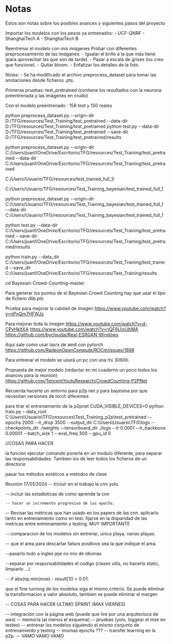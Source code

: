 # Notas
Estos son notas sobre los posibles avances y siguientes pasos del proyecto

Importar los modelos con los pesos ya entrenados:
    - UCF-QNRF
    - ShanghaiTech A
    - ShanghaiTech B

Reentrenar el modelo con mis imágenes
Probar con diferentes preprocesamiento de las imáganes:
    - Igualar el brillo a la que más tiene (para aprovechar las que son de tarde).
    - Pasar a escala de grises (no creo que funcione).
    - Quitar bloom.
    - Enfatizar los detalles de la foto.

Notas: 
    - Se ha modificado el archivo preprocess_dataset para tomar las anotaciones desde ficheros 
    .pts.

Primeras pruebas: test_pretrained (contiene los resultados con la neurona preentrenada y las imágenes en crudo)

Con el modelo preentrenado : 156 test y 150 reales

python preprocess_dataset.py --origin-dir D:/TFG/resources/Test_Training/test_pretrained --data-dir D:/TFG/resources/Test_Training/test_pretrained
python test.py --data-dir D:/TFG/resources/Test_Training/test_pretrained --save-dir D:/TFG/resources/Test_Training/test_pretrained/results

python preprocess_dataset.py --origin-dir C:/Users/juanf/OneDrive/Escritorio/TFG/resources/Test_Training/test_pretrained --data-dir   C:/Users/juanf/OneDrive/Escritorio/TFG/resources/Test_Training/test_pretrained

C:/Users/Usuario/TFG/resources/test_trained_full_1/

C:/Users/Usuario/TFG/resources/Test_Training_bayesian/test_trained_full_1

python preprocess_dataset.py --origin-dir C:/Users/Usuario/TFG/resources/Test_Training_bayesian/test_trained_full_1 --data-dir   C:/Users/Usuario/TFG/resources/Test_Training_bayesian/test_trained_full_1


python test.py --data-dir C:/Users/juanf/OneDrive/Escritorio/TFG/resources/Test_Training/test_pretrained --save-dir C:/Users/juanf/OneDrive/Escritorio/TFG/resources/Test_Training/test_pretrained/results

python train.py --data_dir C:/Users/juanf/OneDrive/Escritorio/TFG/resources/Test_Training/test_trained --save_dir C:/Users/juanf/OneDrive/Escritorio/TFG/resources/Test_Training/results

 cd Bayesian-Crowd-Counting-master

Para generar los puntos de el Bayesian Crowd Counting hay que usar el tipo de fichero dlib.pts

Prueba para mejorar la calidad de imagen 
https://www.youtube.com/watch?v=nPnQm7HFWJs

Para mejorar toda la imagen
https://www.youtube.com/watch?v=d-CPvHkltXA
https://www.youtube.com/watch?v=nQF6UjoUbMA
https://github.com/bycloudai/Real-ESRGAN-Windows

Aqui sale como usar lasrx de amd con pytorch
https://github.com/RadeonOpenCompute/ROCm/issues/1698

Para entrenar el modelo se usará un pc con una rtx 3060ti.

Propuesta de mejor modelo (redactar en mi cuaderno un poco todos los avances para la reunión)
https://github.com/TencentYoutuResearch/CrowdCounting-P2PNet

Recuerda hacerte un entorno para p2p net y para bayesina por que necesitan versiones de torch diferentes

para tirar el entrenamiento de la p2pnet
CUDA_VISIBLE_DEVICES=0 python train.py --data_root C:\\Users\\Usuario\\TFG\\resources\\Test_Training_p2p\\test_pretrained  --epochs 2000     --lr_drop 3500     --output_dir C:\\Users\\Usuario\\TFG\\logs     --checkpoints_dir ./weights     --tensorboard_dir ./logs     --lr 0.0001     --lr_backbone 0.00001     --batch_size 1     --eval_freq 300     --gpu_id 0



//COSAS PARA HACER

la funcion ejecutar comando ponerla en un modulo diferente, para separar
las responsabilidades. Tambien los de leer todos los ficheros de un 
directorio

pasar los métodos estáticos a metodos de clase


Reunión 17/01/2024
-- Incluir en el trabajo la cnn yolo.

-- incluir las estadisticas de como aprende la cnn 

    -- hacer un incremento progresivo de las epochs.

-- Revisar las métricas que han usado en los papers de las cnn. aplicarlo
    tanto en entrenamiento como en test. fijarse en la disparidad de las metricas
    entre entrenamiento y testing. MUY IMPORTANTE

-- comparacion de los modelos sin entrenar, unica playa, varias playas.

-- que el area para descartar falsos positivos sea la que indique el area.

--pasarlo todo a ingles jeje no mix de idiomas

--separar por responsabilidades el codigo (clases utils, no hacerlo static, limpiarlo
...)


-- 
            if abs(np.min(mse) - result[1]) < 0.01:

que el fine tunning de los modelos siga el mismo criterio.
Se puede eliminar la transformacion a valor absoluto, tambien se puede eliminar el margen 

-- COSAS PARA HACER ULTIMO SPRINT (MAX VIERNES)

-- integración con la página web (puede que tire por una arquitectura de aws)
-- memoria (al menos el esquema)
-- pruebas (yolo, loggear el mse en testeo)
-- entrenar los modelos siguiendo el mismo conjunto de entrenamiento y testing
-- mismas epochs ???
-- transfer learning en la p2p.
-- VAMO VAMO VAMO